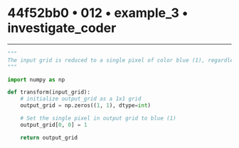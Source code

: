 # 44f52bb0 • 012 • example_3 • investigate_coder

---
```python
"""
The input grid is reduced to a single pixel of color blue (1), regardless of the input grid's content.
"""

import numpy as np

def transform(input_grid):
    # initialize output_grid as a 1x1 grid
    output_grid = np.zeros((1, 1), dtype=int)

    # Set the single pixel in output grid to blue (1)
    output_grid[0, 0] = 1

    return output_grid
```
